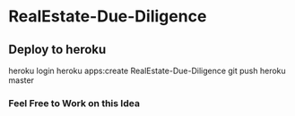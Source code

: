 # RealEstate-Due-Diligence


## Deploy to heroku
heroku login
heroku apps:create RealEstate-Due-Diligence
git push heroku master

### Feel Free to Work on this Idea